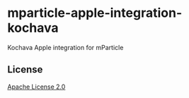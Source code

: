 # mparticle-apple-integration-kochava

Kochava Apple integration for mParticle

## License

[Apache License 2.0](http://www.apache.org/licenses/LICENSE-2.0)
